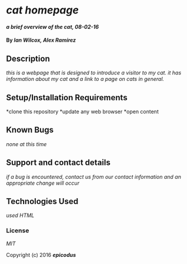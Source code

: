 # _cat homepage_


#### _a brief overview of the cat, 08-02-16_
#### By _**Ian Wilcox, Alex Ramirez**_

## Description

_this is a webpage that is designed to introduce a visitor to my cat. it has information about my cat and a link to a page on cats in general._

## Setup/Installation Requirements

*clone this repository
*update any web browser
*open content

## Known Bugs

_none at this time_

## Support and contact details

_if a bug is encountered, contact us from our contact information and an appropriate change will occur_

## Technologies Used

_used HTML_

### License

*MIT*

Copyright (c) 2016 **_epicodus_**
